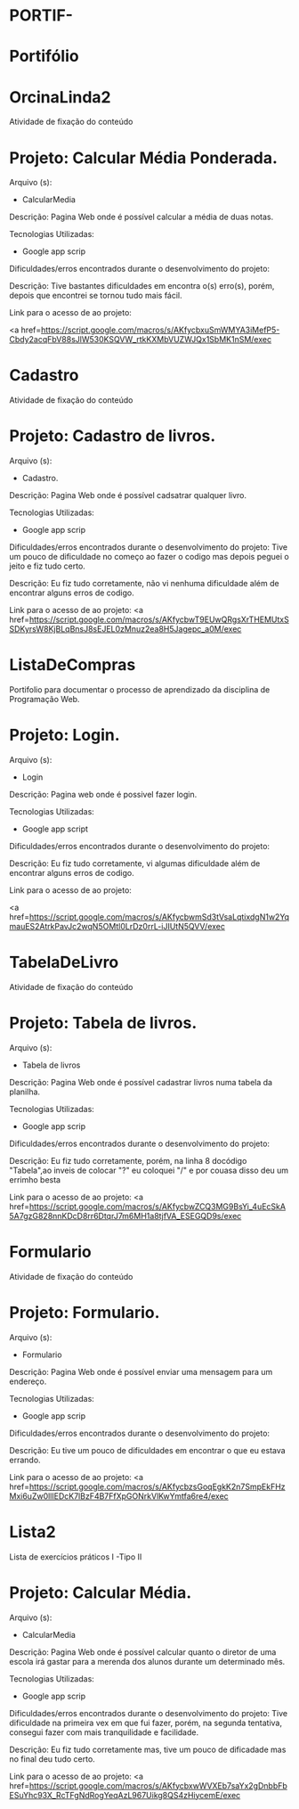 # PORTIF-
<h1>Portifólio</h1>

# OrcinaLinda2
Atividade de fixação do conteúdo
<h1> Projeto: Calcular Média Ponderada. </h1>

Arquivo (s):
<ul>
  <li> CalcularMedia </li>
</ul>

Descrição: Pagina Web onde é possível calcular a média de duas notas.

Tecnologias Utilizadas: 

<ul>
  <li>Google app scrip</li>
</ul>

Dificuldades/erros encontrados durante o desenvolvimento do projeto:

Descrição: Tive bastantes dificuldades em encontra o(s) erro(s), porém, depois que encontrei se tornou tudo mais fácil.

Link para o acesso de ao projeto:

<a href=https://script.google.com/macros/s/AKfycbxuSmWMYA3iMefP5-Cbdy2acqFbV88sJlW530KSQVW_rtkKXMbVUZWJQx1SbMK1nSM/exec</a>



# Cadastro
Atividade de fixação do conteúdo
<h1> Projeto: Cadastro de livros. </h1>

Arquivo (s):
<ul>
  <li> Cadastro. </li>
</ul>

Descrição: Pagina Web onde é possível cadsatrar qualquer livro.

Tecnologias Utilizadas:

<ul>
  <li>Google app scrip</li>
</ul>

Dificuldades/erros encontrados durante o desenvolvimento do projeto: Tive um pouco de dificuldade no começo ao fazer o codigo mas depois peguei o jeito e fiz tudo certo.

Descrição: Eu fiz tudo corretamente, não vi nenhuma dificuldade além de encontrar alguns erros de codigo.

Link para o acesso de ao projeto:
<a href=https://script.google.com/macros/s/AKfycbwT9EUwQRgsXrTHEMUtxSSDKyrsW8KjBLqBnsJ8sEJEL0zMnuz2ea8H5Jagepc_a0M/exec</a>



# ListaDeCompras
Portifolio para documentar o processo de aprendizado da disciplina de Programação Web.
<h1> Projeto: Login. </h1>

Arquivo (s):
<ul>
  <li> Login </li>
</ul>

Descrição: Pagina web onde é possivel fazer login.

Tecnologias Utilizadas:

<ul>
  <li> Google app script</li>
</ul>

Dificuldades/erros encontrados durante o desenvolvimento do projeto:

Descrição: Eu fiz tudo corretamente, vi algumas dificuldade além de encontrar alguns erros de codigo.

Link para o acesso de ao projeto:

<a href=https://script.google.com/macros/s/AKfycbwmSd3tVsaLqtixdgN1w2YqmauES2AtrkPavJc2wqN5OMtl0LrDz0rrL-iJIUtN5QVV/exec</a>



# TabelaDeLivro
Atividade de fixação do conteúdo
<h1> Projeto: Tabela de livros. </h1>

Arquivo (s):
<ul>
  <li> Tabela de livros </li>
</ul>

Descrição: Pagina Web onde é possível cadastrar livros numa tabela da planilha.

Tecnologias Utilizadas: 

<ul>
  <li>Google app scrip</li>
</ul>

Dificuldades/erros encontrados durante o desenvolvimento do projeto:

Descrição: Eu fiz tudo corretamente, porém, na linha 8 docódigo "Tabela",ao inveis de colocar "?" eu coloquei "/" e por couasa disso deu um errimho besta

Link para o acesso de ao projeto:
<a href=https://script.google.com/macros/s/AKfycbwZCQ3MG9BsYi_4uEcSkA5A7gzG828nnKDcD8rr6DtqrJ7m6MH1a8tjfVA_ESEGQD9s/exec</a>



# Formulario
Atividade de fixação do conteúdo
<h1> Projeto: Formulario. </h1>

Arquivo (s):
<ul>
  <li> Formulario </li>
</ul>

Descrição: Pagina Web onde é possível enviar uma mensagem para um endereço.

Tecnologias Utilizadas: 

<ul>
  <li>Google app scrip</li>
</ul>

Dificuldades/erros encontrados durante o desenvolvimento do projeto:

Descrição: Eu tive um pouco de dificuldades em encontrar o que eu estava errando.

Link para o acesso de ao projeto:
<a href=https://script.google.com/macros/s/AKfycbzsGoqEgkK2n7SmpEkFHzMxi6uZw0llIEDcK7lBzF4B7FfXpGONrkVlKwYmtfa6re4/exec</a>



# Lista2
Lista de exercícios práticos I -Tipo II
<h1> Projeto: Calcular Média. </h1>

Arquivo (s):
<ul>
  <li> CalcularMedia </li>
</ul>

Descrição: Pagina Web onde é possível calcular quanto o diretor de uma escola irá gastar para a merenda dos alunos durante um determinado mês.

Tecnologias Utilizadas:


<ul>
  <li>Google app scrip</li>
</ul>

Dificuldades/erros encontrados durante o desenvolvimento do projeto: Tive dificuldade na primeira vex em que fui fazer, porém, na segunda tentativa, consegui fazer com mais tranquilidade e facilidade.

Descrição: Eu fiz tudo corretamente mas, tive um pouco de dificadade mas no final deu tudo certo.

Link para o acesso de ao projeto:
<a href=https://script.google.com/macros/s/AKfycbxwWVXEb7saYx2gDnbbFbESuYhc93X_RcTFgNdRogYeqAzL967Uikg8QS4zHiycemE/exec</a>
